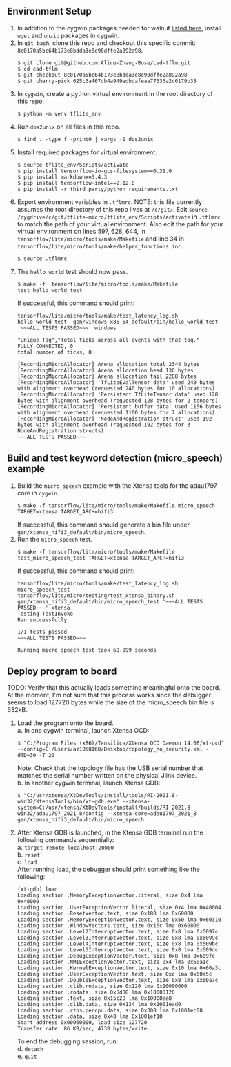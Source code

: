 ## Environment Setup
1. In addition to the cygwin packages needed for walnut [listed here](https://wiki.bose.com/pages/viewpage.action?spaceKey=CER&title=Walnut+-+Development+Environment+Setup#WalnutDevelopmentEnvironmentSetup-TerminalSetup:Cygwin), install `wget` and `unzip` packages in cygwin.
2. In `git bash`, clone this repo and checkout this specific commit: `8c0170a5bc64b173e8bdda3e8e90dffe2a892a98`.
   ```
   $ git clone git@github.com:Alice-Zhang-Bose/cad-tflm.git
   $ cd cad-tflm
   $ git checkout 8c0170a5bc64b173e8bdda3e8e90dffe2a892a98
   $ git cherry-pick 625c3a467db4a949edbdafeaa77333a2c6179b35
   ```
3. In `cygwin`, create a python virtual environment in the root directory of this repo.
   ```
   $ python -m venv tflite_env
   ```
4. Run `dos2unix` on all files in this repo.
   ```
   $ find . -type f -print0 | xargs -0 dos2unix
   ```
5. Install required packages for virtual environment.
    ```
    $ source tflite_env/Scripts/activate
    $ pip install tensorflow-io-gcs-filesystem==0.31.0
    $ pip install markdown==3.4.3
    $ pip install tensorflow-intel==2.12.0
    $ pip install -r third_party/python_requirements.txt
    ```
6. Export environment variables in `.tflmrc`. NOTE: this file currently assumes the root directory of this repo lives at `/c/git/`. Edit `source /cygdrive/c/git/tflite-micro/tflite_env/Scripts/activate` in `.tflmrc` to match the path of your virtual environment. Also edit the path for your virtual environment on lines 597, 628, 644, in `tensorflow/lite/micro/tools/make/Makefile` and line 34 in `tensorflow/lite/micro/tools/make/helper_functions.inc`.
   ```
   $ source .tflmrc
   ```
7. The `hello_world` test should now pass.
   ```
   $ make -f  tensorflow/lite/micro/tools/make/Makefile test_hello_world_test
   ```
   If successful, this command should print:
   ```
   tensorflow/lite/micro/tools/make/test_latency_log.sh hello_world_test  gen/windows_x86_64_default/bin/hello_world_test '~~~ALL TESTS PASSED~~~' windows

   "Unique Tag","Total ticks across all events with that tag."
   FULLY_CONNECTED, 0
   total number of ticks, 0
   
   [RecordingMicroAllocator] Arena allocation total 2344 bytes
   [RecordingMicroAllocator] Arena allocation head 136 bytes
   [RecordingMicroAllocator] Arena allocation tail 2208 bytes
   [RecordingMicroAllocator] 'TfLiteEvalTensor data' used 240 bytes with alignment overhead (requested 240 bytes for 10 allocations)
   [RecordingMicroAllocator] 'Persistent TfLiteTensor data' used 128 bytes with alignment overhead (requested 128 bytes for 2 tensors)
   [RecordingMicroAllocator] 'Persistent buffer data' used 1156 bytes with alignment overhead (requested 1100 bytes for 7 allocations)
   [RecordingMicroAllocator] 'NodeAndRegistration struct' used 192 bytes with alignment overhead (requested 192 bytes for 3 NodeAndRegistration structs)
   ~~~ALL TESTS PASSED~~~
   ```

## Build and test keyword detection (micro_speech) example
1. Build the `micro_speech` example with the Xtensa tools for the adau1797 core in `cygwin`.  
    ```
    $ make -f tensorflow/lite/micro/tools/make/Makefile micro_speech TARGET=xtensa TARGET_ARCH=hifi3
    ```
    If successful, this command should generate a bin file under `gen/xtensa_hifi3_default/bin/micro_speech`.
2. Run the `micro_speech` test.  
    ```
    $ make -f tensorflow/lite/micro/tools/make/Makefile test_micro_speech_test TARGET=xtensa TARGET_ARCH=hifi3
    ```
    If successful, this command should print:
    ```
    tensorflow/lite/micro/tools/make/test_latency_log.sh micro_speech_test tensorflow/lite/micro/testing/test_xtensa_binary.sh gen/xtensa_hifi3_default/bin/micro_speech_test '~~~ALL TESTS PASSED~~~' xtensa
    Testing TestInvoke
    Ran successfully

    1/1 tests passed
    ~~~ALL TESTS PASSED~~~

    Running micro_speech_test took 60.999 seconds
    ```

## Deploy program to board 
TODO: Verify that this actually loads something meaningful onto the board. At the moment, I'm not sure that this process works since the debugger seems to load 127720 bytes while the size of the micro_speech bin file is 632kB.
1. Load the program onto the board.  
    a. In one cygwin terminal, launch Xtensa OCD:
    ```
    $ "C:/Program Files (x86)/Tensilica/Xtensa OCD Daemon 14.08/xt-ocd" --config=C:/Users/az1058168/Desktop/topology_no_security.xml -dTD=30 -T 20
    ```
    Note: Check that the topology file has the USB serial number that matches the serial number written on the physical Jlink device.  
    b. In another cygwin terminal, launch Xtensa GDB:
    ```
    $ "C:/usr/xtensa/XtDevTools/install/tools/RI-2021.8-win32/XtensaTools/bin/xt-gdb.exe" --xtensa-system=C:/usr/xtensa/XtDevTools/install/builds/RI-2021.8-win32/adau1797_2021_8/config --xtensa-core=adau1797_2021_8 gen/xtensa_hifi3_default/bin/micro_speech
    ```
2. After Xtensa GDB is launched, in the Xtensa GDB terminal run the following commands sequentially:  
    a. `target remote localhost:20000`  
    b. `reset`  
    c. `load`  
    After running load, the debugger should print something like the following: 
    ```
    (xt-gdb) load
    Loading section .MemoryExceptionVector.literal, size 0x4 lma 0x40000
    Loading section .UserExceptionVector.literal, size 0x4 lma 0x40004
    Loading section .ResetVector.text, size 0x188 lma 0x60000
    Loading section .MemoryExceptionVector.text, size 0x50 lma 0x60310
    Loading section .WindowVectors.text, size 0x16c lma 0x60800
    Loading section .Level2InterruptVector.text, size 0x8 lma 0x6097c
    Loading section .Level3InterruptVector.text, size 0x8 lma 0x6099c
    Loading section .Level4InterruptVector.text, size 0x8 lma 0x609bc
    Loading section .Level5InterruptVector.text, size 0x8 lma 0x609dc
    Loading section .DebugExceptionVector.text, size 0x8 lma 0x609fc
    Loading section .NMIExceptionVector.text, size 0x4 lma 0x60a1c
    Loading section .KernelExceptionVector.text, size 0x10 lma 0x60a3c
    Loading section .UserExceptionVector.text, size 0xc lma 0x60a5c
    Loading section .DoubleExceptionVector.text, size 0x8 lma 0x60a7c
    Loading section .clib.rodata, size 0x120 lma 0x10000000
    Loading section .rodata, size 0x8d88 lma 0x10000120
    Loading section .text, size 0x15c28 lma 0x10008ea8
    Loading section .clib.data, size 0x134 lma 0x1001ead0
    Loading section .rtos.percpu.data, size 0x300 lma 0x1001ec08
    Loading section .data, size 0x48 lma 0x1001ef10
    Start address 0x00060000, load size 127720
    Transfer rate: 86 KB/sec, 4730 bytes/write.
    ```
    To end the debugging session, run:  
    d. `detach`  
    e. `quit`  


